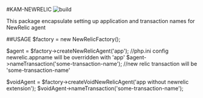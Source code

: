 #KAM-NEWRELIC
![build](https://travis-ci.org/kartenmacherei/kam-newrelic.svg?branch=master)

This package encapsulate setting up application and transaction names for NewRelic agent

##USAGE
$factory = new NewRelicFactory();

$agent = $factory->createNewRelicAgent('app'); //php.ini config newrelic.appname will be overridden with 'app'
$agent->nameTransaction('some-transaction-name'); //new relic transaction will be 'some-transaction-name'

$voidAgent = $factory->createVoidNewRelicAgent('app without newrelic extension');
$voidAgent->nameTransaction('some-transaction-name');